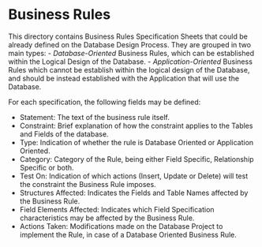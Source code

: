 # Business Rules

This directory contains Business Rules Specification Sheets that could be already defined on the Database Design Process. They are grouped in two main types:
    - *Database-Oriented* Business Rules, which can be established within the Logical Design of the Database.
    - *Application-Oriented* Business Rules which cannot be establish within the logical design of the Database, and should be instead established with the Application that will use the Database.

For each specification, the following fields may be defined:

 - Statement: The text of the business rule itself.
 - Constraint: Brief explanation of how the constraint applies to the Tables and Fields of the database.
 - Type: Indication of whether the rule is Database Oriented or Application Oriented.
 - Category: Category of the Rule, being either Field Specific, Relationship Specific or both.
 - Test On: Indication of which actions (Insert, Update or Delete) will test the constraint the Business Rule imposes.
 - Structures Affected: Indicates the Fields and Table Names affected by the Business Rule.
 - Field Elements Affected: Indicates which Field Specification characteristics may be affected by the Business Rule.
 - Actions Taken: Modifications made on the Database Project to implement the Rule, in case of a Database Oriented Business Rule.
